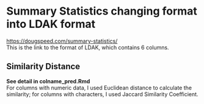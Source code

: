 # Summary Statistics changing format into LDAK format

https://dougspeed.com/summary-statistics/   
This is the link to the format of LDAK, which contains 6 columns.  

## Similarity Distance
**See detail in colname_pred.Rmd**   
For columns with numeric data, I used Euclidean distance to calculate the similarity; for columns with characters, I used Jaccard Similarity Coefficient.   
